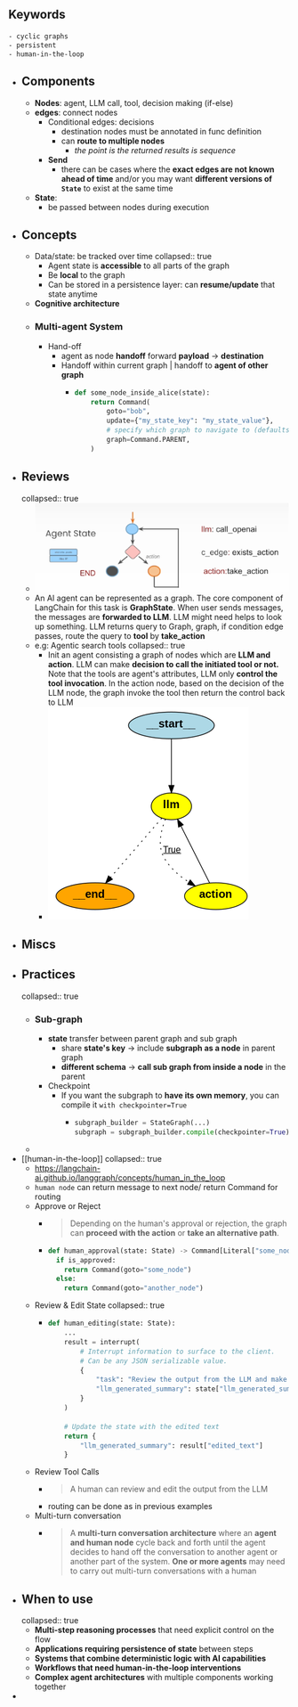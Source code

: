 ## Keywords
	- cyclic graphs
	- persistent
	- human-in-the-loop
- ## Components
	- **Nodes**: agent, LLM call, tool, decision making (if-else)
	- **edges**: connect nodes
		- Conditional edges: decisions
			- destination nodes must be annotated in func definition
			- can **route to multiple nodes**
				- *the point is the returned results is sequence*
		- **Send**
			- there can be cases where the **exact edges are not known ahead of time** and/or you may want **different versions of `State`** to exist at the same time
	- **State**:
		- be passed between nodes during execution
- ## Concepts
	- Data/state: be tracked over time
	  collapsed:: true
		- Agent state is **accessible** to all parts of the graph
		- Be **local** to the graph
		- Can be stored in a persistence layer: can **resume/update** that state anytime
	- **Cognitive architecture**
	- ### Multi-agent System
		- Hand-off
			- agent as node **handoff** forward **payload** -> **destination**
			- Handoff within current graph | handoff to **agent of other graph**
				- ```python
				  def some_node_inside_alice(state):
				      return Command(
				          goto="bob",
				          update={"my_state_key": "my_state_value"},
				          # specify which graph to navigate to (defaults to the current graph)
				          graph=Command.PARENT,
				      )
				  ```
- ## Reviews
  collapsed:: true
	- ![image.png](../assets/image_1737301254789_0.png)
	- An AI agent can be represented as a graph. The core component of LangChain for this task is **GraphState**. When user sends messages, the messages are **forwarded to LLM**. LLM might need helps to look up something. LLM returns query to Graph, graph, if condition edge passes, route the query to **tool** by **take_action**
	- e.g: Agentic search tools
	  collapsed:: true
		- Init an agent consisting a graph of nodes which are **LLM and action**. LLM can make **decision to call the initiated tool or not.** Note that the tools are agent's attributes, LLM only **control the tool invocation**. In the action node, based on the decision of the LLM node, the graph invoke the tool then return the control back to LLM
		- ![image.png](../assets/image_1738597478708_0.png)
- ## Miscs
- ## Practices
  collapsed:: true
	- ### Sub-graph
		- **state** transfer between parent graph and sub graph
			- share **state's key** -> include **subgraph as a node** in parent graph
			- **different schema** -> **call sub graph from inside a node** in the parent
		- Checkpoint
			- If you want the subgraph to **have its own memory**, you can compile it `with checkpointer=True`
				- ```python
				  subgraph_builder = StateGraph(...)
				  subgraph = subgraph_builder.compile(checkpointer=True)
				  ```
	-
- [[human-in-the-loop]]
  collapsed:: true
	- https://langchain-ai.github.io/langgraph/concepts/human_in_the_loop
	- `human node` can return message to next node/ return Command for routing
	- Approve or Reject
		- > Depending on the human's approval or rejection, the graph can **proceed with the action** or **take an alternative path**.
		- ```python
		  def human_approval(state: State) -> Command[Literal["some_node", "another_node"]]:
		    if is_approved:
		      return Command(goto="some_node")
		    else:
		      return Command(goto="another_node")
		  ```
	- Review & Edit State
	  collapsed:: true
		- ```python
		  def human_editing(state: State):
		      ...
		      result = interrupt(
		          # Interrupt information to surface to the client.
		          # Can be any JSON serializable value.
		          {
		              "task": "Review the output from the LLM and make any necessary edits.",
		              "llm_generated_summary": state["llm_generated_summary"]
		          }
		      )
		  
		      # Update the state with the edited text
		      return {
		          "llm_generated_summary": result["edited_text"] 
		      }
		  ```
	- Review Tool Calls
		- >A human can review and edit the output from the LLM
		- routing can be done as in previous examples
	- Multi-turn conversation
		- > A **multi-turn conversation architecture** where an **agent and human node** cycle back and forth until the agent decides to hand off the conversation to another agent or another part of the system. **One or more agents** may need to carry out multi-turn conversations with a human
- ## When to use
  collapsed:: true
	- **Multi-step reasoning processes** that need explicit control on the flow
	- **Applications requiring persistence of state** between steps
	- **Systems that combine deterministic logic with AI capabilities**
	- **Workflows that need human-in-the-loop interventions**
	- **Complex agent architectures** with multiple components working together
-